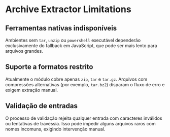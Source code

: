 # Archive Extractor Limitations

## Ferramentas nativas indisponíveis

Ambientes sem `tar`, `unzip` ou `powershell` executável dependerão exclusivamente do fallback em JavaScript, que pode ser mais lento para arquivos grandes.

## Suporte a formatos restrito

Atualmente o módulo cobre apenas `zip`, `tar` e `tar.gz`. Arquivos com compressões alternativas (por exemplo, `tar.bz2`) disparam o fluxo de erro e exigem extração manual.

## Validação de entradas

O processo de validação rejeita qualquer entrada com caracteres inválidos ou tentativas de travessia. Isso pode impedir alguns arquivos raros com nomes incomuns, exigindo intervenção manual.
